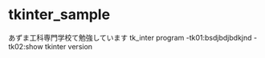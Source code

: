 # tkinter_sample

あずま工科専門学校て勉強しています tk_inter program
-tk01:bsdjbdjbdkjnd
-tk02:show tkinter version

